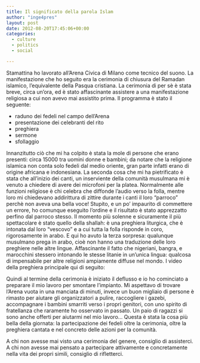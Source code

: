 ```yaml
---
title: Il significato della parola Islam
author: "inge4pres"
layout: post
date: 2012-08-20T17:45:06+00:00
categories:
  - culture
  - politics
  - social

---
```

Stamattina ho lavorato all&#8217;Arena Civica di Milano come tecnico del suono. La manifestazione che ho seguito era la cerimonia di chiusura del Ramadan islamico, l&#8217;equivalente della Pasqua cristiana. La cerimonia di per sè è stata breve, circa un&#8217;ora, ed è stato affascinante assistere a una manifestazione religiosa a cui non avevo mai assistito prima. Il programma è stato il seguente:

  * raduno dei fedeli nel campo dell&#8217;Arena
  * presentazione dei celebranti del rito
  * preghiera
  * sermone
  * sfollaggio

Innanzitutto ciò che mi ha colpito è stata la mole di persone che erano presenti: circa 15000 tra uomini donne e bambini; da notare che la religione islamica non conta solo fedeli dal medio oriente, gran parte infatti erano di origine africana e indonesiana. La seconda cosa che mi ha pietrificato è stata che all&#8217;inizio dei canti, un inserviente della comunità musulmana mi è venuto a chiedere di avere dei microfoni per la platea. Normalmente alle funzioni religiose è chi celebra che diffonde l&#8217;audio verso la folla, mentre loro mi chiedevano addirittura di zittire durante i canti il loro &#8220;parroco&#8221; perchè non aveva una bella voce! Stupito, e un po&#8217; impaurito di commettere un errore, ho comunque eseguito l&#8217;ordine e il risultato è stato apprezzatto perfino dal parroco stesso. Il momento più solenne e sicuramente il più spettacolare è stato quello della shallah: è una preghiera liturgica, che è intonata dal loro &#8220;vescovo&#8221; e a cui tutta la folla risponde in coro, rigorosamente in arabo. E qui ho avuto la terza sorpresa: qualunque musulmano prega in arabo, cioè non hanno una traduzione delle loro preghiere nelle altre lingue. Affascinante il fatto che nigeriani, bangra, e marocchini stessero intonando le stesse litanie in un&#8217;unica lingua: qualcosa di impensabile per altre religioni ampiamente diffuse nel mondo. I video della preghiera principale qui di seguito:

<center>
</center>

<center>
</center>

<center>
</center>Quindi al termine della cerimonia è iniziato il deflusso e io ho cominciato a preparare il mio lavoro per smontare l&#8217;impianto. Mi aspettavo di trovare l&#8217;Arena vuota in una manciata di minuti, invece un buon migliaio di persone è rimasto per aiutare gli organizzatori a pulire, raccogliere i gazebi, accompagnare i bambini smarriti verso i propri genitori, con uno spirito di fratellanza che raramente ho osservato in passato. Un paio di ragazzi si sono anche offerti per aiutarmi nel mio lavoro&#8230; Questa è stata la cosa più bella della giornata: la partecipazione dei fedeli oltre la cerimonia, oltre la preghiera cantata e nel concreto delle azioni per la comunità.


  
A chi non avesse mai visto una cerimonia del genere, consiglio di assisterci. A chi non avesse mai pensato a partecipare attivamente e concretamente nella vita dei propri simili, consiglio di rifletterci.

